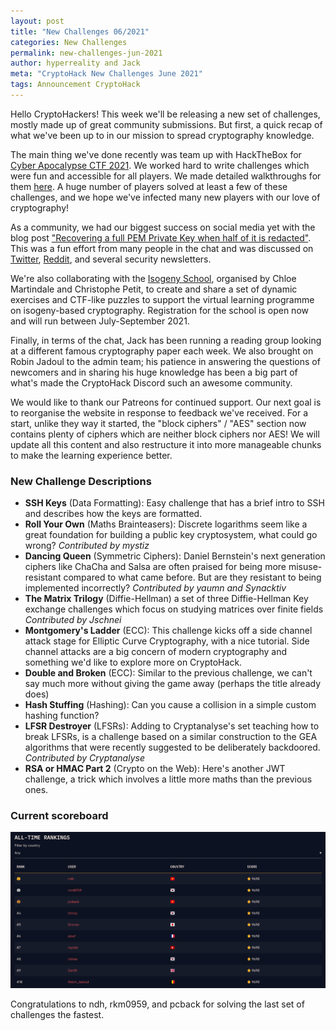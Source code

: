 ```yaml
---
layout: post
title: "New Challenges 06/2021"
categories: New Challenges
permalink: new-challenges-jun-2021
author: hyperreality and Jack
meta: "CryptoHack New Challenges June 2021"
tags: Announcement CryptoHack
---
```


Hello CryptoHackers! This week we'll be releasing a new set of challenges, mostly made up of great community submissions. But first, a quick recap of what we've been up to in our mission to spread cryptography knowledge.

The main thing we've done recently was team up with HackTheBox for [Cyber Apocalypse CTF 2021](https://ctftime.org/event/1304). We worked hard to write challenges which were fun and accessible for all players. We made detailed walkthroughs for them [here](/cyber-apocalypse-2021). A huge number of players solved at least a few of these challenges, and we hope we've infected many new players with our love of cryptography!

As a community, we had our biggest success on social media yet with the blog post ["Recovering a full PEM Private Key when half of it is redacted"](/twitter-secrets). This was a fun effort from many people in the chat and was discussed on [Twitter](https://twitter.com/CryptoHack__/status/1374758520642531331), [Reddit](https://old.reddit.com/r/netsec/comments/mcar4f/recovering_a_whole_pem_private_key_when_half_of/), and several security newsletters.

We're also collaborating with the [Isogeny School](https://isogenyschool2020.co.uk), organised by Chloe Martindale and Christophe Petit, to create and share a set of dynamic exercises and CTF-like puzzles to support the virtual learning programme on isogeny-based cryptography. Registration for the school is open now and will run between July-September 2021.

Finally, in terms of the chat, Jack has been running a reading group looking at a different famous cryptography paper each week. We also brought on Robin Jadoul to the admin team; his patience in answering the questions of newcomers and in sharing his huge knowledge has been a big part of what's made the CryptoHack Discord such an awesome community.

We would like to thank our Patreons for continued support. Our next goal is to reorganise the website in response to feedback we've received. For a start, unlike they way it started, the "block ciphers" / "AES" section now contains plenty of ciphers which are neither block ciphers nor AES! We will update all this content and also restructure it into more manageable chunks to make the learning experience better.

### New Challenge Descriptions

- **SSH Keys** (Data Formatting): Easy challenge that has a brief intro to SSH and describes how the keys are formatted.
- **Roll Your Own** (Maths Brainteasers): Discrete logarithms seem like a great foundation for building a public key cryptosystem, what could go wrong? _Contributed by mystiz_
- **Dancing Queen** (Symmetric Ciphers): Daniel Bernstein's next generation ciphers like ChaCha and Salsa are often praised for being more misuse-resistant compared to what came before. But are they resistant to being implemented incorrectly? _Contributed by yaumn and Synacktiv_
- **The Matrix Trilogy** (Diffie-Hellman) a set of three Diffie-Hellman Key exchange challenges which focus on studying matrices over finite fields _Contributed by Jschnei_
- **Montgomery's Ladder** (ECC): This challenge kicks off a side channel attack stage for Elliptic Curve Cryptography, with a nice tutorial. Side channel attacks are a big concern of modern cryptography and something we'd like to explore more on CryptoHack.
- **Double and Broken** (ECC): Similar to the previous challenge, we can't say much more without giving the game away (perhaps the title already does)
- **Hash Stuffing** (Hashing): Can you cause a collision in a simple custom hashing function?
- **LFSR Destroyer** (LFSRs): Adding to Cryptanalyse's set teaching how to break LFSRs, is a challenge based on a similar construction to the GEA algorithms that were recently suggested to be deliberately backdoored. _Contributed by Cryptanalyse_
- **RSA or HMAC Part 2** (Crypto on the Web): Here's another JWT challenge, a trick which involves a little more maths than the previous ones.

### Current scoreboard

![CryptoHack Scoreboard 2021/06](/assets/images/scoreboard_202106.png)

Congratulations to ndh, rkm0959, and pcback for solving the last set of challenges the fastest.


